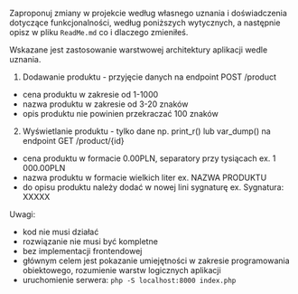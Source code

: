 
Zaproponuj zmiany w projekcie według własnego uznania i doświadczenia dotyczące funkcjonalności,
według poniższych wytycznych, a następnie opisz w pliku `ReadMe.md` co i dlaczego zmieniłeś.

Wskazane jest zastosowanie warstwowej architektury aplikacji wedle uznania.

1. Dodawanie produktu - przyjęcie danych na endpoint POST /product

- cena produktu w zakresie od 1-1000
- nazwa produktu w zakresie od 3-20 znaków
- opis produktu nie powinien przekraczać 100 znaków

2. Wyświetlanie produktu - tylko dane np. print_r() lub var_dump() na endpoint GET /product/{id}

- cena produktu w formacie 0.00PLN, separatory przy tysiącach ex. 1 000.00PLN
- nazwa produktu w formacie wielkich liter ex. NAZWA PRODUKTU
- do opisu produktu należy dodać w nowej lini sygnaturę ex. Sygnatura: XXXXX

Uwagi:

- kod nie musi działać
- rozwiązanie nie musi być kompletne
- bez implementacji frontendowej
- głównym celem jest pokazanie umiejętności w zakresie programowania obiektowego, rozumienie warstw logicznych aplikacji
- uruchomienie serwera: `php -S localhost:8000 index.php`
